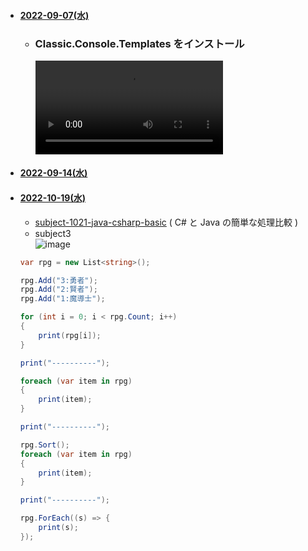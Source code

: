 
- #### [2022-09-07(水)](https://github.com/winofsql/subject2-220907)
  - ### Classic.Console.Templates をインストール
    <video src="https://user-images.githubusercontent.com/1501327/188803149-e2321480-9e05-4774-9b84-a74a07e27948.mp4"></video>
- #### [2022-09-14(水)](https://github.com/winofsql/subject2-220914)

- #### [2022-10-19(水)](https://github.com/winofsql/subject-cs-java-list-array-221019)
  - [subject-1021-java-csharp-basic](https://github.com/winofsql/subject-1021-java-csharp-basic) ( C# と Java の簡単な処理比較 )
  - subject3\
  ![image](https://user-images.githubusercontent.com/1501327/196584865-6bb41bd0-1596-4b13-9dd8-66d370d9015b.png)
  ```cs
  var rpg = new List<string>();

  rpg.Add("3:勇者");
  rpg.Add("2:賢者");
  rpg.Add("1:魔導士");

  for (int i = 0; i < rpg.Count; i++)
  {
      print(rpg[i]);
  }

  print("----------");

  foreach (var item in rpg)
  {
      print(item);
  }

  print("----------");

  rpg.Sort();
  foreach (var item in rpg)
  {
      print(item);
  }

  print("----------");

  rpg.ForEach((s) => {
      print(s);
  });
  ```


